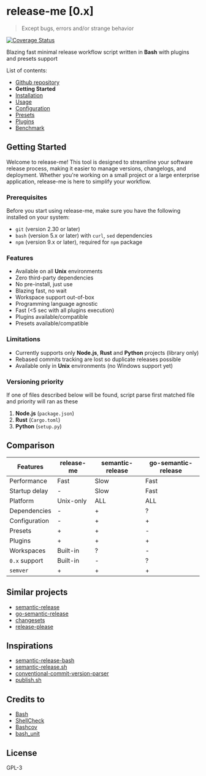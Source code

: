 # release-me \[0.x\]

> Except bugs, errors and/or strange behavior

[![Coverage Status](https://coveralls.io/repos/github/dalisoft/release-me/badge.svg?branch=master)](https://coveralls.io/github/dalisoft/release-me?branch=master)

Blazing fast minimal release workflow script written in **Bash** with plugins and presets support

List of contents:

- [Github repository](https://github.com/dalisoft/release-me)
- **Getting Started**
- [Installation](./INSTALLATION.md)
- [Usage](./USAGE.md)
- [Configuration](./CONFIGURATION.md)
- [Presets](./PRESETS.md)
- [Plugins](./PLUGINS.md)
- [Benchmark](./BENCHMARK.md)

## Getting Started

Welcome to release-me! This tool is designed to streamline your software release process, making it easier to manage versions, changelogs, and deployment. Whether you're working on a small project or a large enterprise application, release-me is here to simplify your workflow.

### Prerequisites

Before you start using release-me, make sure you have the following installed on your system:

- `git` (version 2.30 or later)
- `bash` (version 5.x or later) with `curl`, `sed` dependencies
- `npm` (version 9.x or later), required for `npm` package

### Features

- Available on all **Unix** environments
- Zero third-party dependencies
- No pre-install, just use
- Blazing fast, no wait
- Workspace support out-of-box
- Programming language agnostic
- Fast (<5 sec with all plugins execution)
- Plugins available/compatible
- Presets available/compatible

### Limitations

- Currently supports only **Node.js**, **Rust** and **Python** projects (library only)
- Rebased commits tracking are lost so duplicate releases possible
- Available only in **Unix** environments (no Windows support yet)

### Versioning priority

If one of files described below will be found, script parse first matched file and priority will ran as these

1. **Node.js** (`package.json`)
2. **Rust** (`Cargo.toml`)
3. **Python** (`setup.py`)

## Comparison

| Features      | release-me | semantic-release | go-semantic-release |
| ------------- | ---------- | ---------------- | ------------------- |
| Performance   | Fast       | Slow             | Fast                |
| Startup delay | -          | Slow             | Fast                |
| Platform      | Unix-only  | ALL              | ALL                 |
| Dependencies  | -          | +                | ?                   |
| Configuration | -          | +                | +                   |
| Presets       | +          | +                | -                   |
| Plugins       | +          | +                | +                   |
| Workspaces    | Built-in   | ?                | -                   |
| `0.x` support | Built-in   | -                | ?                   |
| `semver`      | +          | +                | +                   |

## Similar projects

- [semantic-release](https://semantic-release.gitbook.io)
- [go-semantic-release](https://github.com/go-semantic-release/semantic-release)
- [changesets](https://github.com/changesets/changesets)
- [release-please](https://github.com/googleapis/release-please)

## Inspirations

- [semantic-release-bash](https://gitlab.com/mccleanp/semantic-release-bash)
- [semantic-release.sh](https://github.com/itninja-hue/semantic-release.sh)
- [conventional-commit-version-parser](https://github.com/djaustin/conventional-commit-parser)
- [publish.sh](https://gist.github.com/shuckster/246e3d5f98d51d20cdf00ade25029d04)

## Credits to

- [Bash](https://www.gnu.org/software/bash)
- [ShellCheck](https://github.com/koalaman/shellcheck)
- [Bashcov](https://github.com/infertux/bashcov)
- [bash_unit](https://github.com/pgrange/bash_unit)

## License

GPL-3
